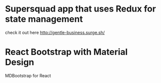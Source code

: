 # Supersquad app that uses Redux for state management

check it out here
http://gentle-business.surge.sh/

# React Bootstrap with Material Design

MDBootstrap for React
